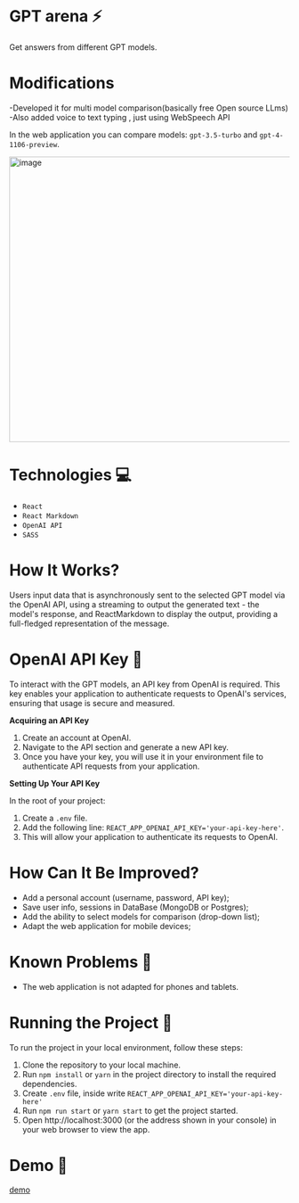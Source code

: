 # GPT arena ⚡️
Get answers from different GPT models. 

# Modifications
-Developed it for multi model comparison(basically free Open source LLms)
-Also added voice to text typing , just using WebSpeech API

In the web application you can compare models: `gpt-3.5-turbo` and `gpt-4-1106-preview`.

<img width="512" alt="image" src="https://github.com/klnamv/gpt_arena/assets/117654777/dc804819-8951-4652-9901-2004cc8d58a7">

# Technologies 💻
- `React`
- `React Markdown`
- `OpenAI API`
- `SASS`

# How It Works?
Users input data that is asynchronously sent to the selected GPT model via the OpenAI API, using a streaming to output the generated text - the model's response, and ReactMarkdown to display the output, providing a full-fledged representation of the message.

# OpenAI API Key 🔐
To interact with the GPT models, an API key from OpenAI is required. This key enables your application to authenticate requests to OpenAI's services, ensuring that usage is secure and measured.

**Acquiring an API Key**
1. Create an account at OpenAI.
2. Navigate to the API section and generate a new API key.
3. Once you have your key, you will use it in your environment file to authenticate API requests from your application.

**Setting Up Your API Key**

In the root of your project:
1. Create a `.env` file.
2. Add the following line: `REACT_APP_OPENAI_API_KEY='your-api-key-here'`.
3. This will allow your application to authenticate its requests to OpenAI.

# How Can It Be Improved?
- Add a personal account (username, password, API key);
- Save user info, sessions in DataBase (MongoDB or Postgres);
- Add the ability to select models for comparison (drop-down list);
- Adapt the web application for mobile devices;

# Known Problems 🐛
- The web application is not adapted for phones and tablets.

# Running the Project 🚦
To run the project in your local environment, follow these steps:

1. Clone the repository to your local machine.
2. Run <code>npm install</code> or <code>yarn</code> in the project directory to install the required dependencies.
3. Create `.env` file, inside write <code>REACT_APP_OPENAI_API_KEY='your-api-key-here'</code>
4. Run <code>npm run start</code> or <code>yarn start</code> to get the project started.
5. Open http://localhost:3000 (or the address shown in your console) in your web browser to view the app.

# Demo 📸
[demo](https://github.com/klnamv/gpt_arena/assets/117654777/25b08343-e89a-465a-b41f-39b772798133)




